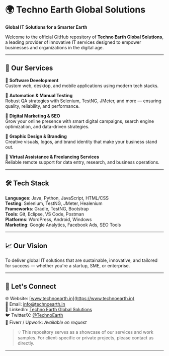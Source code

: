 # 🌍 Techno Earth Global Solutions
**Global IT Solutions for a Smarter Earth**

Welcome to the official GitHub repository of **Techno Earth Global Solutions**, a leading provider of innovative IT services designed to empower businesses and organizations in the digital age.

---

## 🚀 Our Services

🔹 **Software Development**  
Custom web, desktop, and mobile applications using modern tech stacks.

🔹 **Automation & Manual Testing**  
Robust QA strategies with Selenium, TestNG, JMeter, and more — ensuring quality, reliability, and performance.

🔹 **Digital Marketing & SEO**  
Grow your online presence with smart digital campaigns, search engine optimization, and data-driven strategies.

🔹 **Graphic Design & Branding**  
Creative visuals, logos, and brand identity that make your business stand out.

🔹 **Virtual Assistance & Freelancing Services**  
Reliable remote support for data entry, research, and business operations.

---

## 🛠️ Tech Stack

**Languages**: Java, Python, JavaScript, HTML/CSS  
**Testing**: Selenium, TestNG, JMeter, Healenium  
**Frameworks**: Gradle, TestNG, Bootstrap  
**Tools**: Git, Eclipse, VS Code, Postman  
**Platforms**: WordPress, Android, Windows  
**Marketing**: Google Analytics, Facebook Ads, SEO Tools

---

## 📈 Our Vision
To deliver global IT solutions that are sustainable, innovative, and tailored for success — whether you're a startup, SME, or enterprise.

---

## 🤝 Let's Connect

🌐 Website: [www.technoearth.in](https://www.technoearth.in)  
📧 Email: [info@technoearth.in](mailto:info@technoearth.in)  
🔗 LinkedIn: [Techno Earth Global Solutions](https://www.linkedin.com/in/sachin-m-666449308)  
🐦 Twitter/X: [@TechnoEarth](https://twitter.com/technoearth)  
🎯 Fiverr / Upwork: *Available on request*

> 💡 This repository serves as a showcase of our services and work samples. For client-specific or private projects, please contact us directly.

---

